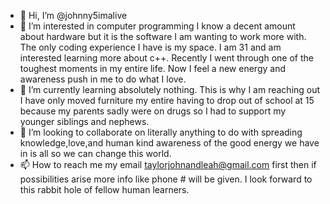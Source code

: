 - 👋 Hi, I’m @johnny5imalive
- 👀 I’m interested in computer programming I know a decent amount about hardware but it is the software I am wanting to work more with. The only coding experience I have is my space. I am 31 and am interested learning more about c++. Recently I went through one of the toughest moments in my entire life. Now I feel a new energy and awareness push in me to do what I love.
- 🌱 I’m currently learning absolutely nothing. This is why I am reaching out I have only moved furniture my entire having to drop out of school at 15 because my parents sadly were on drugs so I had to support my younger siblings and nephews.
- 💞️ I’m looking to collaborate on literally anything to do with spreading knowledge,love,and human kind awareness of the good energy we have in is all so we can change this world.
- 📫 How to reach me my email taylorjohnandleah@gmail.com first then if possibilities arise more info like phone # will be given. I look forward to this rabbit hole of fellow human learners.

<!---
johnny5imalive/johnny5imalive is a ✨ special ✨ repository because its `README.md` (this file) appears on your GitHub profile.
You can click the Preview link to take a look at your changes.
--->
